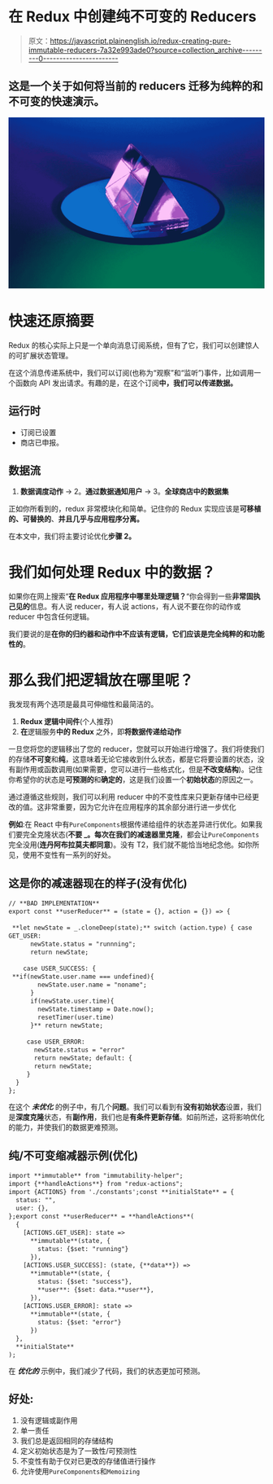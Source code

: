 # 在 Redux 中创建纯不可变的 Reducers

> 原文：<https://javascript.plainenglish.io/redux-creating-pure-immutable-reducers-7a32e993ade0?source=collection_archive---------0----------------------->

## 这是一个关于如何将当前的 reducers 迁移为纯粹的和不可变的快速演示。

![](img/b7bb2a6d79b01d058f82447fcae50e83.png)

# 快速还原摘要

Redux 的核心实际上只是一个单向消息订阅系统，但有了它，我们可以创建惊人的可扩展状态管理。

在这个消息传递系统中，我们可以订阅(也称为“观察”和“监听”)事件，比如调用一个函数向 API 发出请求。有趣的是，在这个订阅**中，我们可以传递数据。**

## 运行时

*   订阅已设置
*   商店已申报。

## 数据流

1.  **数据调度动作** → 2。**通过数据通知用户** → 3。**全球商店中的数据集**

正如你所看到的，redux 非常模块化和简单。记住你的 Redux 实现应该是**可移植的、可替换的**、**并且几乎与应用程序分离。**

在本文中，我们将主要讨论优化**步骤 2。**

# 我们如何处理 Redux 中的数据？

如果你在网上搜索“**在 Redux 应用程序中哪里处理逻辑？**“你会得到一些**非常固执己见的**信息。有人说 reducer，有人说 actions，有人说不要在你的动作或 reducer 中包含任何逻辑。

我们要说的是**在你的归约器和动作中不应该有逻辑，它们应该是完全纯粹的和功能性的**。

# 那么我们把逻辑放在哪里呢？

我发现有两个选项是最具可伸缩性和最简洁的。

1.  **Redux 逻辑中间件**(个人推荐)
2.  **在**逻辑服务**中的 Redux** 之外，即**将数据传递给动作**

一旦您将您的逻辑移出了您的 reducer，您就可以开始进行增强了。我们将使我们的存储**不可变**和**纯**，这意味着无论它接收到什么状态，都是它将要设置的状态，没有副作用或函数调用(如果需要，您可以进行一些格式化，但是**不改变结构**)。记住你希望你的状态是**可预测的**和**确定的**，这是我们设置一个**初始状态**的原因之一。

通过遵循这些规则，我们可以利用 reducer 中的不变性库来只更新存储中已经更改的值。这非常重要，因为它允许在应用程序的其余部分进行进一步优化

**例如**:在 React 中有`PureComponents`根据传递给组件的状态差异进行优化。如果我们要完全克隆状态(**不要 _。每次在我们的减速器里克隆**，都会让`PureComponents`完全没用(**连丹阿布拉莫夫都同意**)。没有 T2，我们就不能恰当地纪念他。如你所见，使用不变性有一系列的好处。

## 这是你的减速器现在的样子(没有优化)

```
// **BAD IMPLEMENTATION**
export const **userReducer** = (state = {}, action = {}) => {

 **let newState = _.cloneDeep(state);** switch (action.type) { case GET_USER:
      newState.status = "runnning";
      return newState; 

    case USER_SUCCESS: {
 **if(newState.user.name === undefined){
        newState.user.name = "noname";
      }
      if(newState.user.time){
        newState.timestamp = Date.now();
        resetTimer(user.time)
      }** return newState;

     case USER_ERROR:
       newState.status = "error"
       return newState; default: {
       return newState;
     }
  }
};
```

在这个 ***未优化*** 的例子中，有几个**问题**。我们可以看到有**没有初始状态**设置，我们是**深度克隆**状态，有**副作用**，我们也是**有条件更新存储**。如前所述，这将影响优化的能力，并使我们的数据更难预测。

## 纯/不可变缩减器示例(优化)

```
import **immutable** from "immutability-helper";
import {**handleActions**} from "redux-actions";
import {ACTIONS} from './constants';const **initialState** = {
  status: "",
  user: {},
};export const **userReducer** = **handleActions**(
  {
    [ACTIONS.GET_USER]: state =>
      **immutable**(state, {
        status: {$set: "running"}
      }),
    [ACTIONS.USER_SUCCESS]: (state, {**data**}) =>
      **immutable**(state, {
        status: {$set: "success"},
        **user**: {$set: data.**user**},
      }),
    [ACTIONS.USER_ERROR]: state =>
      **immutable**(state, {
        status: {$set: "error"}
      })
  },
  **initialState**
);
```

在 ***优化的*** 示例中，我们减少了代码，我们的状态更加可预测。

## 好处:

1.  没有逻辑或副作用
2.  单一责任
3.  我们总是返回相同的存储结构
4.  定义初始状态是为了一致性/可预测性
5.  不变性有助于仅对已更改的存储值进行操作
6.  允许使用`PureComponents`和`Memoizing`